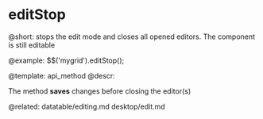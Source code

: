 editStop
=============


@short: stops the edit mode and closes all opened editors. The component is still editable 
	



@example:
$$('mygrid').editStop();

@template:	api_method
@descr:

The method **saves** changes before closing the editor(s)


@related:
	datatable/editing.md
    desktop/edit.md
